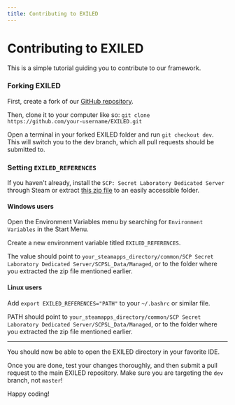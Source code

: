 ```yaml
---
title: Contributing to EXILED
---
```

# Contributing to EXILED

This is a simple tutorial guiding you to contribute to our framework.

### Forking EXILED
First, create a fork of our [GitHub repository](https://github.com/Exmod-Team/EXILED).

Then, clone it to your computer like so: `git clone https://github.com/your-username/EXILED.git`

Open a terminal in your forked EXILED folder and run ```git checkout dev```. This will switch you to the dev branch, which all pull requests should be submitted to.

### Setting `EXILED_REFERENCES`

If you haven't already, install the `SCP: Secret Laboratory Dedicated Server` through Steam or extract [this zip file](https://Exmod-Team.github.io/SL-References/Dev.zip) to an easily accessible folder.

#### Windows users
Open the Environment Variables menu by searching for `Environment Variables` in the Start Menu.

Create a new environment variable titled `EXILED_REFERENCES`.

The value should point to `your_steamapps_directory/common/SCP Secret Laboratory Dedicated Server/SCPSL_Data/Managed`, or to the folder where you extracted the zip file mentioned earlier.

#### Linux users
Add `export EXILED_REFERENCES="PATH"` to your `~/.bashrc` or similar file.

PATH should point to `your_steamapps_directory/common/SCP Secret Laboratory Dedicated Server/SCPSL_Data/Managed`, or to the folder where you extracted the zip file mentioned earlier.

---

You should now be able to open the EXILED directory in your favorite IDE.


Once you are done, test your changes thoroughly, and then submit a pull request to the main EXILED repository. Make sure you are targeting the `dev` branch, not `master`!

Happy coding!